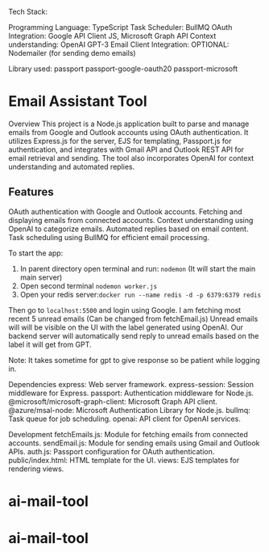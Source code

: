 Tech Stack:

Programming Language: TypeScript
Task Scheduler: BullMQ
OAuth Integration: Google API Client JS, Microsoft Graph API
Context understanding: OpenAI GPT-3
Email Client Integration: OPTIONAL: Nodemailer (for sending demo emails)

Library used: passport passport-google-oauth20 passport-microsoft

# Email Assistant Tool

Overview
This project is a Node.js application built to parse and manage emails from Google and Outlook accounts using OAuth authentication. It utilizes Express.js for the server, EJS for templating, Passport.js for authentication, and integrates with Gmail API and Outlook REST API for email retrieval and sending. The tool also incorporates OpenAI for context understanding and automated replies.

## Features

OAuth authentication with Google and Outlook accounts.
Fetching and displaying emails from connected accounts.
Context understanding using OpenAI to categorize emails.
Automated replies based on email content.
Task scheduling using BullMQ for efficient email processing.

To start the app:

1. In parent directory open terminal and run:
   `nodemon` (It will start the main main server)
2. Open second terminal
   `nodemon worker.js`
3. Open your redis server:`docker run --name redis -d -p 6379:6379 redis`

Then go to `localhost:5500` and login using Google.
I am fetching most recent 5 unread emails (Can be changed from fetchEmail.js)
Unread emails will will be visible on the UI with the label generated using OpenAI.
Our backend server will automatically send reply to unread emails based on the label it will get from GPT.

Note: It takes sometime for gpt to give response so be patient while logging in.

Dependencies
express: Web server framework.
express-session: Session middleware for Express.
passport: Authentication middleware for Node.js.
@microsoft/microsoft-graph-client: Microsoft Graph API client.
@azure/msal-node: Microsoft Authentication Library for Node.js.
bullmq: Task queue for job scheduling.
openai: API client for OpenAI services.

Development
fetchEmails.js: Module for fetching emails from connected accounts.
sendEmail.js: Module for sending emails using Gmail and Outlook APIs.
auth.js: Passport configuration for OAuth authentication.
public/index.html: HTML template for the UI.
views: EJS templates for rendering views.
# ai-mail-tool
# ai-mail-tool
